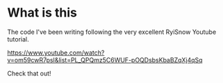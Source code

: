 # What is this

The code I've been writing following the very excellent RyiSnow Youtube tutorial.

https://www.youtube.com/watch?v=om59cwR7psI&list=PL_QPQmz5C6WUF-pOQDsbsKbaBZqXj4qSq

Check that out!
